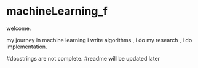 # machineLearning_f

welcome.

my journey in machine learning
i write algorithms , i do my research , i do implementation.

#docstrings are not complete.
#readme will be updated later
